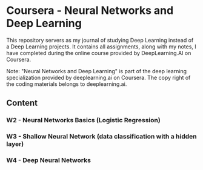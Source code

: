 # Coursera - Neural Networks and Deep Learning
This repository servers as my journal of studying Deep Learning instead of a Deep Learning projects. It contains all assignments, along with my notes, I have completed during the online course provided by DeepLearning.AI on Coursera.

Note: "Neural Networks and Deep Learning" is part of the deep learning specialization provided by deeplearning.ai on Coursera. The copy right of the coding materials belongs to deeplearning.ai.

## Content
### W2 - Neural Networks Basics (Logistic Regression)
### W3 - Shallow Neural Network (data classification with a hidden layer)
### W4 - Deep Neural Networks
